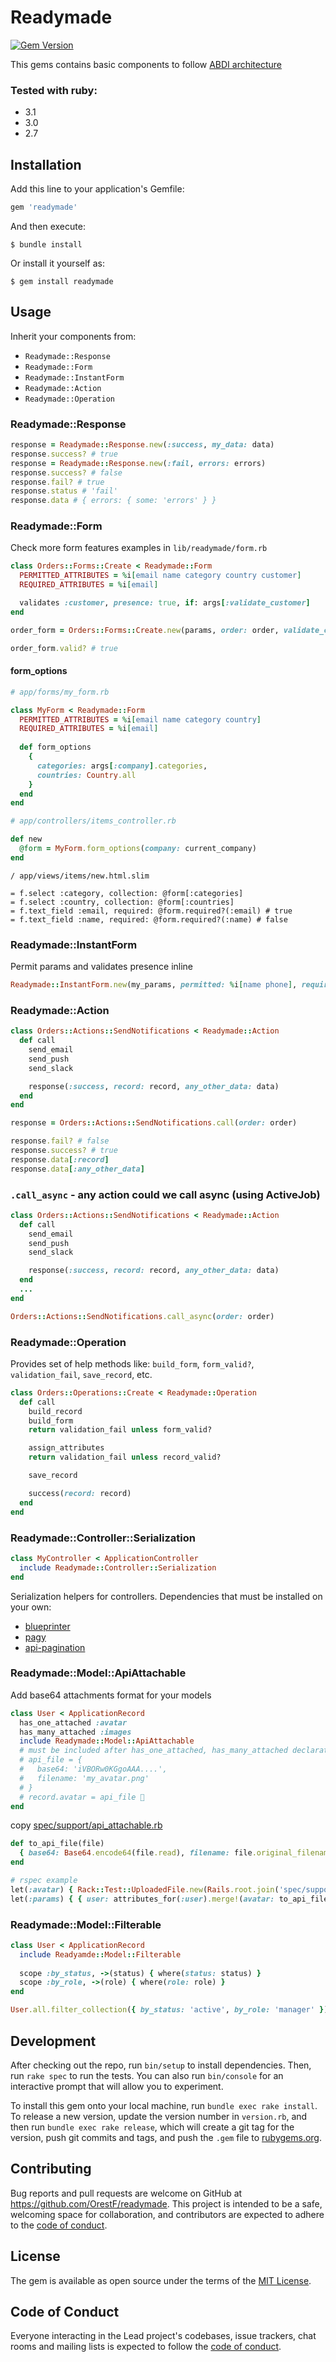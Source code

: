 # Readymade

[![Gem Version](https://badge.fury.io/rb/readymade.png)](https://badge.fury.io/rb/readymade)

This gems contains basic components to follow [ABDI architecture](https://github.com/OrestF/OrestF/blob/master/abdi/ABDI_architecture.md)

### Tested with ruby:

- 3.1
- 3.0
- 2.7

## Installation

Add this line to your application's Gemfile:

```ruby
gem 'readymade'
```

And then execute:

    $ bundle install

Or install it yourself as:

    $ gem install readymade

## Usage

Inherit your components from:
* `Readymade::Response`
* `Readymade::Form`
* `Readymade::InstantForm`
* `Readymade::Action`
* `Readymade::Operation`

### Readymade::Response

```ruby
response = Readymade::Response.new(:success, my_data: data)
response.success? # true
response = Readymade::Response.new(:fail, errors: errors)
response.success? # false
response.fail? # true
response.status # 'fail'
response.data # { errors: { some: 'errors' } }
```

### Readymade::Form

Check more form features examples in `lib/readymade/form.rb`
```ruby
class Orders::Forms::Create < Readymade::Form
  PERMITTED_ATTRIBUTES = %i[email name category country customer]
  REQUIRED_ATTRIBUTES = %i[email]

  validates :customer, presence: true, if: args[:validate_customer]
end

order_form = Orders::Forms::Create.new(params, order: order, validate_customer: false)

order_form.valid? # true


```

#### form_options

```ruby
# app/forms/my_form.rb

class MyForm < Readymade::Form
  PERMITTED_ATTRIBUTES = %i[email name category country]
  REQUIRED_ATTRIBUTES = %i[email]
  
  def form_options
    {
      categories: args[:company].categories,
      countries: Country.all
    }
  end
end
```

```ruby
# app/controllers/items_controller.rb

def new
  @form = MyForm.form_options(company: current_company)
end
```

```slim
/ app/views/items/new.html.slim

= f.select :category, collection: @form[:categories]
= f.select :country, collection: @form[:countries]
= f.text_field :email, required: @form.required?(:email) # true
= f.text_field :name, required: @form.required?(:name) # false
```

### Readymade::InstantForm

Permit params and validates presence inline

```ruby
Readymade::InstantForm.new(my_params, permitted: %i[name phone], required: %i[email]) # permits: name, phone, email; validates on presence: email
```

### Readymade::Action

```ruby
class Orders::Actions::SendNotifications < Readymade::Action
  def call
    send_email
    send_push
    send_slack

    response(:success, record: record, any_other_data: data)
  end
end
```

```ruby
response = Orders::Actions::SendNotifications.call(order: order)

response.fail? # false
response.success? # true
response.data[:record]
response.data[:any_other_data]
```

### `.call_async` - any action could we call async (using ActiveJob)

```ruby
class Orders::Actions::SendNotifications < Readymade::Action
  def call
    send_email
    send_push
    send_slack

    response(:success, record: record, any_other_data: data)
  end
  ...
end

Orders::Actions::SendNotifications.call_async(order: order)
```

### Readymade::Operation

Provides set of help methods like: `build_form`, `form_valid?`, `validation_fail`, `save_record`, etc.
```ruby
class Orders::Operations::Create < Readymade::Operation
  def call
    build_record
    build_form
    return validation_fail unless form_valid?

    assign_attributes
    return validation_fail unless record_valid?

    save_record

    success(record: record)
  end
end
```

### Readymade::Controller::Serialization

```ruby
class MyController < ApplicationController
  include Readymade::Controller::Serialization
end
```

Serialization helpers for controllers.
Dependencies that must be installed on your own:
- [blueprinter](https://rubygems.org/gems/blueprinter/)
- [pagy](https://rubygems.org/gems/pagy)
- [api-pagination](https://rubygems.org/gems/api-pagination)

### Readymade::Model::ApiAttachable

Add base64 attachments format for your models

```ruby
class User < ApplicationRecord
  has_one_attached :avatar
  has_many_attached :images
  include Readymade::Model::ApiAttachable
  # must be included after has_one_attached, has_many_attached declaration
  # api_file = {
  #   base64: 'iVBORw0KGgoAAA....',
  #   filename: 'my_avatar.png'
  # }
  # record.avatar = api_file 🎉
end
```

copy [spec/support/api_attachable.rb](./spec/support/api_attachable.rb)
```ruby
def to_api_file(file)
  { base64: Base64.encode64(file.read), filename: file.original_filename }
end
```
```ruby
# rspec example
let(:avatar) { Rack::Test::UploadedFile.new(Rails.root.join('spec/support/assets/test-image.png'), 'image/png') }
let(:params) { { user: attributes_for(:user).merge!(avatar: to_api_file(avatar)) } }
```

### Readymade::Model::Filterable

```ruby
class User < ApplicationRecord
  include Readyamde::Model::Filterable
  
  scope :by_status, ->(status) { where(status: status) }
  scope :by_role, ->(role) { where(role: role) }
end
```

```ruby
User.all.filter_collection({ by_status: 'active', by_role: 'manager' })
```

## Development

After checking out the repo, run `bin/setup` to install dependencies. Then, run `rake spec` to run the tests. You can also run `bin/console` for an interactive prompt that will allow you to experiment.

To install this gem onto your local machine, run `bundle exec rake install`. To release a new version, update the version number in `version.rb`, and then run `bundle exec rake release`, which will create a git tag for the version, push git commits and tags, and push the `.gem` file to [rubygems.org](https://rubygems.org).

## Contributing

Bug reports and pull requests are welcome on GitHub at https://github.com/OrestF/readymade. This project is intended to be a safe, welcoming space for collaboration, and contributors are expected to adhere to the [code of conduct](https://github.com/[USERNAME]/readymade/blob/master/CODE_OF_CONDUCT.md).


## License

The gem is available as open source under the terms of the [MIT License](https://opensource.org/licenses/MIT).

## Code of Conduct

Everyone interacting in the Lead project's codebases, issue trackers, chat rooms and mailing lists is expected to follow the [code of conduct](https://github.com/[USERNAME]/readymade/blob/master/CODE_OF_CONDUCT.md).
